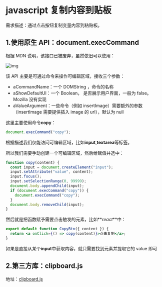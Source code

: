 # javascript 复制内容到贴板

需求描述：通过点击按钮复制变量内容到粘贴板。

## 1.使用原生 API：document.execCommand

根据 MDN 说明，该接口已被废弃，虽然依旧可以使用：

![img](https://s3.us-west-2.amazonaws.com/secure.notion-static.com/951d36c8-20d9-4764-944f-7704c0d5a8b0/Untitled.png?X-Amz-Algorithm=AWS4-HMAC-SHA256&X-Amz-Credential=AKIAT73L2G45O3KS52Y5%2F20200622%2Fus-west-2%2Fs3%2Faws4_request&X-Amz-Date=20200622T150329Z&X-Amz-Expires=86400&X-Amz-Signature=3bbaa204cf5774e9ab8a287e0fe5a60b0e6cc5af9c13c54c8788739fbcd10a1d&X-Amz-SignedHeaders=host&response-content-disposition=filename%20%3D%22Untitled.png%22)

该 API 主要是可通过命令来操作可编辑区域，接收三个参数：

- aCommandName：一个 DOMString ，命令的名称
- aShowDefaultUI：一个 Boolean， 是否展示用户界面，一般为 false。Mozilla 没有实现
- aValueArgument：一些命令（例如 insertImage）需要额外的参数（insertImage 需要提供插入 image 的 url），默认为 null

这里主要使用命令**copy**：

```jsx
document.execCommand("copy");
```

根据描述我们仅能访问可编辑区域，比如**input**,**textarea**等标签。

所以我们需要手动创建一个可编辑区域，然后给赋值并选中：

```jsx
function copy(content) {
  const input = document.createElement("input");
  input.setAttribute("value", content);
  input.focus();
  input.setSelectionRange(0, 99999);
  document.body.appendChild(input);
  if (document.execCommand("copy")) {
    document.execCommand("copy");
  }
  document.body.removeChild(input);
}
```

然后就是把函数赋予需要点击触发的元素，比如**_react_**中：

```jsx
export default function CopyBtn({ content }) {
  return <a onClick={() => copy(content)}>点击复制</a>;
}
```

如果是直接从某个**input**中获取内容，就只需要找到元素并提取它的 value 即可

## 2.第三方库：clipboard.js

地址：[clipboard.js](https://clipboardjs.com/)
